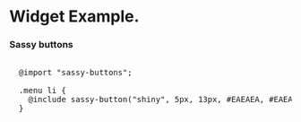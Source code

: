 
# Widget Example.

### Sassy buttons

<pre>

  @import "sassy-buttons";

  .menu li {
    @include sassy-button("shiny", 5px, 13px, #EAEAEA, #EAEAEA, $base_orange_color, "raised");
  }

</pre>
